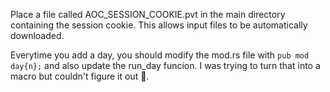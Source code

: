 Place a file called AOC_SESSION_COOKIE.pvt in the main directory containing the session cookie. 
This allows input files to be automatically downloaded. 

Everytime you add a day, you should modify the mod.rs file with `pub mod day{n};` and 
also update the run_day funcion. I was trying to turn that into a macro but couldn't figure it out 🤷.